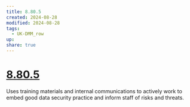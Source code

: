 ```yaml
---
title: 8.80.5
created: 2024-08-28
modified: 2024-08-28
tags:
  - UK-DMM_row
up: 
share: true
---
```

# [8.80.5](8.80.5.md)

Uses training materials and internal communications to actively work to embed good data security practice and inform staff of risks and threats.
